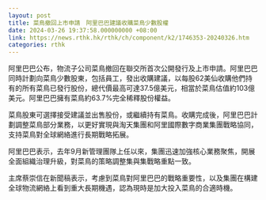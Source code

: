 ```yaml
---
layout: post
title: 菜鳥撤回上市申請　阿里巴巴建議收購菜鳥少數股權
date: 2024-03-26 19:37:58.000000000 +08:00
link: https://news.rthk.hk/rthk/ch/component/k2/1746353-20240326.htm
categories: rthk
---
```


阿里巴巴公布，物流子公司菜鳥撤回在聯交所首次公開發行及上市申請。阿里巴巴同時計劃向菜鳥少數股東，包括員工，發出收購建議，以每股62美仙收購他們持有的所有菜鳥已發行股份，總代價最高可達37.5億美元，相當於菜鳥估值約103億美元。阿里巴巴擁有菜鳥約63.7%完全稀釋股份權益。

菜鳥股東可選擇接受建議並出售股份，或繼續持有菜鳥。收購完成後，阿里巴巴計劃調整菜鳥部分業務，以更好實現與淘天集團和阿里國際數字商業集團戰略協同，支持菜鳥對全球網絡進行長期戰略拓展。

阿里巴巴表示，去年9月新管理團隊上任以來，集團迅速加強核心業務聚焦，開展全面組織治理升級，對菜鳥的策略調整集與集戰略重點一致。

主席蔡崇信在新聞稿表示，考慮到菜鳥對阿里巴巴的戰略重要性，以及集團在構建全球物流網絡上看到重大長期機遇，認為現時是加大投入菜鳥的合適時機。
